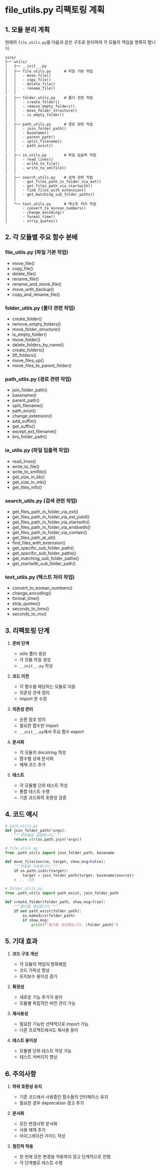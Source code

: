 # file_utils.py 리팩토링 계획

## 1. 모듈 분리 계획

현재의 `file_utils.py`를 다음과 같은 구조로 분리하여 각 모듈의 책임을 명확히 합니다.

```
core/
├── utils/
│   ├── __init__.py
│   ├── file_utils.py      # 파일 기본 작업
│   │   - move_file()
│   │   - copy_file()
│   │   - delete_file()
│   │   - rename_file()
│   │
│   ├── folder_utils.py    # 폴더 관련 작업
│   │   - create_folder()
│   │   - remove_empty_folders()
│   │   - move_folder_structure()
│   │   - is_empty_folder()
│   │
│   ├── path_utils.py      # 경로 관련 작업
│   │   - join_folder_path()
│   │   - basename()
│   │   - parent_path()
│   │   - split_filename()
│   │   - path_exist()
│   │
│   ├── io_utils.py        # 파일 입출력 작업
│   │   - read_lines()
│   │   - write_to_file()
│   │   - write_to_xmlfile()
│   │
│   ├── search_utils.py    # 검색 관련 작업
│   │   - get_files_path_in_folder_via_ext()
│   │   - get_files_path_via_startwith()
│   │   - find_files_with_extension()
│   │   - get_matching_sub_folder_paths()
│   │
│   └── text_utils.py      # 텍스트 처리 작업
│       - convert_to_korean_numbers()
│       - change_encoding()
│       - format_time()
│       - strip_quotes()
```

## 2. 각 모듈별 주요 함수 분배

### file_utils.py (파일 기본 작업)
- move_file()
- copy_file()
- delete_file()
- rename_file()
- rename_and_move_file()
- move_with_backup()
- copy_and_rename_file()

### folder_utils.py (폴더 관련 작업)
- create_folder()
- remove_empty_folders()
- move_folder_structure()
- is_empty_folder()
- move_folder()
- delete_folders_by_name()
- create_folders()
- lift_folders()
- move_files_up()
- move_files_to_parent_folder()

### path_utils.py (경로 관련 작업)
- join_folder_path()
- basename()
- parent_path()
- split_filename()
- path_exist()
- change_extension()
- add_suffix()
- get_suffix()
- except_ext_filename()
- bro_folder_path()

### io_utils.py (파일 입출력 작업)
- read_lines()
- write_to_file()
- write_to_xmlfile()
- get_size_in_kb()
- get_size_in_mb()
- get_files_info()

### search_utils.py (검색 관련 작업)
- get_files_path_in_folder_via_ext()
- get_files_path_in_folder_via_ext_yield()
- get_files_path_in_folder_via_startwith()
- get_files_path_in_folder_via_endswith()
- get_files_path_in_folder_via_contain()
- get_files_path_at_all()
- find_files_with_extension()
- get_specific_sub_folder_path()
- get_specific_sub_folder_paths()
- get_matching_sub_folder_paths()
- get_startwith_sub_folder_path()

### text_utils.py (텍스트 처리 작업)
- convert_to_korean_numbers()
- change_encoding()
- format_time()
- strip_quotes()
- seconds_to_hms()
- seconds_to_ms()

## 3. 리팩토링 단계

1. **준비 단계**
   - utils 폴더 생성
   - 각 모듈 파일 생성
   - `__init__.py` 작성

2. **코드 이전**
   - 각 함수를 해당하는 모듈로 이동
   - 의존성 관계 정리
   - import 문 수정

3. **의존성 관리**
   - 순환 참조 방지
   - 필요한 함수만 import
   - `__init__.py`에서 주요 함수 export

4. **문서화**
   - 각 모듈의 docstring 작성
   - 함수별 상세 문서화
   - 예제 코드 추가

5. **테스트**
   - 각 모듈별 단위 테스트 작성
   - 통합 테스트 수행
   - 기존 코드와의 호환성 검증

## 4. 코드 예시

```python
# path_utils.py
def join_folder_path(*args):
    """경로들을 결합합니다."""
    return str(os.path.join(*args))

# file_utils.py
from .path_utils import join_folder_path, basename

def move_file(source, target, show_msg=False):
    """파일을 이동합니다."""
    if os.path.isdir(target):
        target = join_folder_path(target, basename(source))
    # ... 구현

# folder_utils.py
from .path_utils import path_exist, join_folder_path

def create_folder(folder_path, show_msg=True):
    """폴더를 생성합니다."""
    if not path_exist(folder_path):
        os.makedirs(folder_path)
        if show_msg:
            print(f"폴더를 생성했습니다: {folder_path}")
```

## 5. 기대 효과

1. **코드 구조 개선**
   - 각 모듈의 책임이 명확해짐
   - 코드 가독성 향상
   - 유지보수 용이성 증가

2. **확장성**
   - 새로운 기능 추가가 용이
   - 모듈별 독립적인 버전 관리 가능

3. **재사용성**
   - 필요한 기능만 선택적으로 import 가능
   - 다른 프로젝트에서도 재사용 용이

4. **테스트 용이성**
   - 모듈별 단위 테스트 작성 가능
   - 테스트 커버리지 향상

## 6. 주의사항

1. **하위 호환성 유지**
   - 기존 코드에서 사용중인 함수들의 인터페이스 유지
   - 필요한 경우 deprecation 경고 추가

2. **문서화**
   - 모든 변경사항 문서화
   - 사용 예제 추가
   - 마이그레이션 가이드 작성

3. **점진적 적용**
   - 한 번에 모든 변경을 적용하지 않고 단계적으로 진행
   - 각 단계별로 테스트 수행 